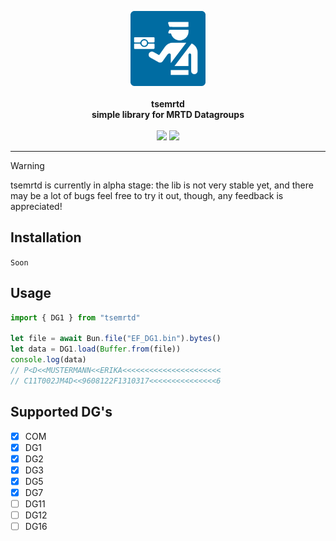<p align="center">
    <a href="https://github.com/li0ard/tsemrtd/">
        <img src="https://raw.githubusercontent.com/li0ard/tsemrtd/main/.github/logo.svg" alt="tsemrtd logo" title="tsemrtd" width="120" /><br>
    </a><br>
    <b>tsemrtd</b><br>
    <b>simple library for MRTD Datagroups</b>
    <br><br>
    <img src="https://github.com/li0ard/tsemrtd/actions/workflows/test.yml/badge.svg" />
    <img src="https://img.shields.io/badge/-alpha-34D058" />
    <br>
    <hr>
</p>

> [!WARNING]
> tsemrtd is currently in alpha stage: the lib is not very stable yet, and there may be a lot of bugs
> feel free to try it out, though, any feedback is appreciated!

## Installation

`Soon`

## Usage

```ts
import { DG1 } from "tsemrtd"

let file = await Bun.file("EF_DG1.bin").bytes()
let data = DG1.load(Buffer.from(file))
console.log(data)
// P<D<<MUSTERMANN<<ERIKA<<<<<<<<<<<<<<<<<<<<<<
// C11T002JM4D<<9608122F1310317<<<<<<<<<<<<<<<6
```

## Supported DG's

- [x] COM
- [x] DG1
- [x] DG2
- [x] DG3
- [x] DG5
- [x] DG7
- [ ] DG11
- [ ] DG12
- [ ] DG16
